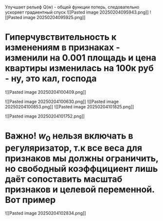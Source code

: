 Улучшает рельеф Q(w) - общей функции потерь, следовательно ускоряет градиентный спуск
![[Pasted image 20250204095943.png]]
![[Pasted image 20250204095925.png]]
# Гиперчувствительность к изменениям в признаках - изменили на 0.001 площадь и цена квартиры изменилась на 100к руб - ну, это кал, господа

![[Pasted image 20250204100409.png]]

![[Pasted image 20250204100630.png]]
![[Pasted image 20250204100853.png]]
![[Pasted image 20250204101825.png]]

![[Pasted image 20250204101752.png]]
# Важно! $w_0$ нельзя включать в регуляризатор, т.к все веса для признаков мы должны ограничить, но свободный коэффцициент лишь даёт сопоставить масштаб признаков и целевой переменной. Вот пример
![[Pasted image 20250204102834.png]]
